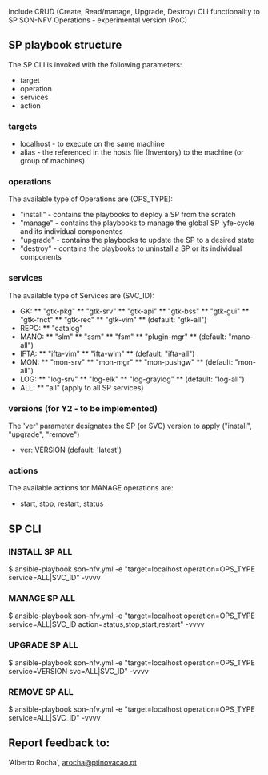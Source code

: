 Include CRUD (Create, Read/manage, Upgrade, Destroy) CLI functionality to SP SON-NFV Operations - experimental version (PoC)


## SP playbook structure

The SP CLI is invoked with the following parameters:
* target
* operation
* services
* action


### targets

* localhost - to execute on the same machine
* alias - the referenced in the hosts file (Inventory) to the machine (or group of machines)


### operations

The available type of Operations are (OPS_TYPE):
* "install" - contains the playbooks to deploy a SP from the scratch
* "manage"  - contains the playbooks to manage the global SP lyfe-cycle and its individual componentes
* "upgrade" - contains the playbooks to update the SP to a desired state
* "destroy" - contains the playbooks to uninstall a SP or its individual components


### services 

The available type of Services are (SVC_ID):
* GK:
** "gtk-pkg"
** "gtk-srv"
** "gtk-api"
** "gtk-bss"
** "gtk-gui"
** "gtk-fnct"
** "gtk-rec"
** "gtk-vim"
** (default: "gtk-all")
* REPO: 
** "catalog"
* MANO:
** "slm"
** "ssm"
** "fsm"
** "plugin-mgr"
** (default: "mano-all")
* IFTA:
** "ifta-vim"
** "ifta-wim"
** (default: "ifta-all")
* MON:
** "mon-srv"
** "mon-mgr"
** "mon-pushgw"
** (default: "mon-all")
* LOG:
** "log-srv"
** "log-elk"
** "log-graylog"
** (default: "log-all")
* ALL:
** "all" (apply to all SP services)


### versions (for Y2 - to be implemented)

The 'ver' parameter designates the SP (or SVC) version to apply ("install", "upgrade", "remove")
* ver: VERSION (default: 'latest')


### actions

The available actions for MANAGE operations are:
* start, stop, restart, status


## SP CLI

### INSTALL SP ALL
$ ansible-playbook son-nfv.yml -e "target=localhost operation=OPS_TYPE service=ALL|SVC_ID" -vvvv

### MANAGE SP ALL
$ ansible-playbook son-nfv.yml -e "target=localhost operation=OPS_TYPE service=ALL|SVC_ID action=status,stop,start,restart" -vvvv

### UPGRADE SP ALL
$ ansible-playbook son-nfv.yml -e "target=localhost operation=OPS_TYPE service=VERSION svc=ALL|SVC_ID" -vvvv

### REMOVE SP ALL
$ ansible-playbook son-nfv.yml -e "target=localhost operation=OPS_TYPE service=ALL|SVC_ID" -vvvv


## Report feedback to:
'Alberto Rocha', <arocha@ptinovacao.pt>
